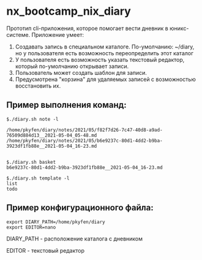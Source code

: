 # nx_bootcamp_nix_diary
Прототип cli-приложения, которое помогает вести дневник в юникс-системе.
Приложение умеет:
1) Создавать запись в специальном каталоге.  По-умолчанию: ~/diary, но у пользователя есть возможность переопределить этот каталог
2) У пользователя есть возможность указать текстовый редактор, который по-умолчанию открывает записи.
3) Пользователь может создать шаблон для записи.
4) Предусмотрена "корзина" для удаляемых записей с возможностью восстановить их.

## Пример выполнения команд:
````shell
$./diary.sh note -l

/home/pkyfen/diary/notes/2021/05/f82f7d26-7c47-40d8-a9ad-76509d884d13__2021-05-04_05-48.md
/home/pkyfen/diary/notes/2021/05/b6e9237c-80d1-4dd2-b9ba-3923df1fb88e__2021-05-04_16-23.md


$./diary.sh basket
b6e9237c-80d1-4dd2-b9ba-3923df1fb88e__2021-05-04_16-23.md

$./diary.sh template -l
list
todo
````
## Пример конфигурационного файла:
````shell
export DIARY_PATH=/home/pkyfen/diary
export EDITOR=nano
````
DIARY_PATH - расположение каталога с дневником

EDITOR - текстовый редактор
